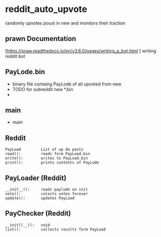 # reddit_auto_upvote
randomly upvotes poust in new and monitors their traction

## prawn Documentation
[https://praw.readthedocs.io/en/v3.6.0/pages/writing_a_bot.html ] writing reddit bot


## PayLode.bin
+ binary file containg PayLode of all upvoted from new
+ TODO for subreddit new *.bin 
+

## main 
+ main


## Reddit
	PayLoad 		List of up dw posts
	read():			reads form PayLoad.bin
	write():		writes to PayLoad.bin
	print():		prints contents of PayLode


## PayLoader (Reddit)
	__init__():		reads paylode on init
	vote():			colects votes forever
	update():		updates PayLoad

## PayChecker (Reddit)
	__init()__():	void
	list():			collects results form PayLoad
	